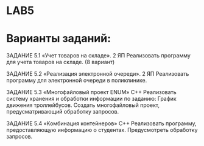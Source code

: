 # LAB5
# Варианты заданий:
ЗАДАНИЕ 5.1 «Учет товаров на складе». 2 ЯП
Реализовать программу для учета товаров на складе. (8 вариант)

ЗАДАНИЕ 5.2 «Реализация электронной очереди». 2 ЯП
Реализовать программу для электронной очереди в поликлинике. 

ЗАДАНИЕ 5.3 «Многофайловый проект ENUM» С++
Реализовать систему хранения и обработки информации по заданию: График движения троллейбусов. Создать многофайловый проект, предусматривающий обработку запросов.

ЗАДАНИЕ 5.4 «Комбинация контейнеров» С++
Реализовать программу, предоставляющую информацию о студентах. Предусмотреть обработку запросов.
